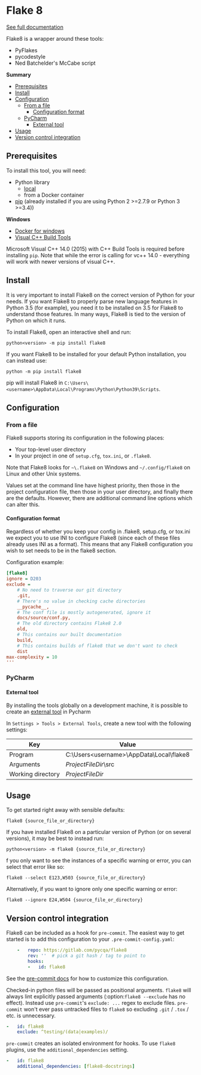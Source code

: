# Flake 8

[See full documentation](https://flake8.pycqa.org/en/latest/)

Flake8 is a wrapper around these tools:
- PyFlakes
- pycodestyle
- Ned Batchelder's McCabe script

**Summary**

- [Prerequisites](#prerequisites)
- [Install](#install)
- [Configuration](#configuration)
  - [From a file](#from-a-file)
    - [Configuration format](#configuration-format)
  - [PyCharm](#pycharm)
    - [External tool](#external-tool)
- [Usage](#usage)
- [Version control integration](#version-control-integration)

## Prerequisites

To install this tool, you will need:
- Python library
    - [local](https://www.python.org/downloads/)
    - from a Docker container
- [pip](https://pip.pypa.io/en/stable/installing/) (already installed if you are using Python 2 >=2.7.9 or Python 3 >=3.4))

**Windows**

- [Docker for windows](https://docs.docker.com/docker-for-windows/)
- [Visual C++ Build Tools](https://visualstudio.microsoft.com/visual-cpp-build-tools/)

Microsoft Visual C++ 14.0 (2015) with C++ Build Tools is required before installing `pip`.
Note that while the error is calling for vc++ 14.0 - everything will work with newer versions of visual C++.

## Install

It is very important to install Flake8 on the correct version of Python for your needs.
If you want Flake8 to properly parse new language features in Python 3.5 (for example), you need it to be installed on 3.5 for Flake8 to understand those features.
In many ways, Flake8 is tied to the version of Python on which it runs.

To install Flake8, open an interactive shell and run:

``` shell
python<version> -m pip install flake8
```

If you want Flake8 to be installed for your default Python installation, you can instead use:

``` shell
python -m pip install flake8
```

pip will install Flake8 in `C:\Users\<username>\AppData\Local\Programs\Python\Python39\Scripts`.

## Configuration

### From a file

Flake8 supports storing its configuration in the following places:

- Your top-level user directory
- In your project in one of `setup.cfg`, `tox.ini`, or `.flake8`.

Note that Flake8 looks for `~\.flake8` on Windows and `~/.config/flake8` on Linux and other Unix systems.

Values set at the command line have highest priority, then those in the project configuration file, then those in your user directory, and finally there are the defaults.
However, there are additional command line options which can alter this.

#### Configuration format

Regardless of whether you keep your config in .flake8, setup.cfg, or tox.ini we expect you to use INI to configure Flake8 (since each of these files already uses INI as a format).
This means that any Flake8 configuration you wish to set needs to be in the flake8 section.

Configuration example:

```ini
[flake8]
ignore = D203
exclude =
    # No need to traverse our git directory
    .git,
    # There's no value in checking cache directories
    __pycache__,
    # The conf file is mostly autogenerated, ignore it
    docs/source/conf.py,
    # The old directory contains Flake8 2.0
    old,
    # This contains our built documentation
    build,
    # This contains builds of flake8 that we don't want to check
    dist
max-complexity = 10
'''
```

### PyCharm

#### External tool

By installing the tools globally on a development machine, it is possible to create an [external tool](https://www.jetbrains.com/help/pycharm/settings-tools-external-tools.html) in Pycharm

In `Settings > Tools > External Tools`, create a new tool with the following settings:

| Key | Value |
| ------ | ------ |
| Program | C:\Users\<username>\AppData\Local\flake8 |
| Arguments | $ProjectFileDir$\src |
| Working directory | $ProjectFileDir$ |

## Usage

To get started right away with sensible defaults:

```shell script
flake8 {source_file_or_directory}
```

If you have installed Flake8 on a particular version of Python (or on several versions), it may be best to instead run:
```shell script
python<version> -m flake8 {source_file_or_directory}
```

f you only want to see the instances of a specific warning or error, you can select that error like so:
```shell script
flake8 --select E123,W503 {source_file_or_directory}
```

Alternatively, if you want to ignore only one specific warning or error:
```shell script
flake8 --ignore E24,W504 {source_file_or_directory}
```

## Version control integration

Flake8 can be included as a hook for `pre-commit`.  The easiest way to get
started is to add this configuration to your ``.pre-commit-config.yaml``:

```yaml
    -   repo: https://gitlab.com/pycqa/flake8
        rev: ''  # pick a git hash / tag to point to
        hooks:
        -   id: flake8
```

See the [pre-commit docs](../pre-commit/README.md) for how to customize this configuration.

Checked-in python files will be passed as positional arguments.  ``flake8``
will always lint explicitly passed arguments (:option:`flake8 --exclude` has
no effect).  Instead use ``pre-commit``'s ``exclude: ...`` regex to exclude
files.  ``pre-commit`` won't ever pass untracked files to ``flake8`` so
excluding ``.git`` / ``.tox`` / etc. is unnecessary.

```yaml
-   id: flake8
    exclude: ^testing/(data|examples)/
```

``pre-commit`` creates an isolated environment for hooks.  To use ``flake8``
plugins, use the ``additional_dependencies`` setting.

```yaml
-   id: flake8
    additional_dependencies: [flake8-docstrings]
```
